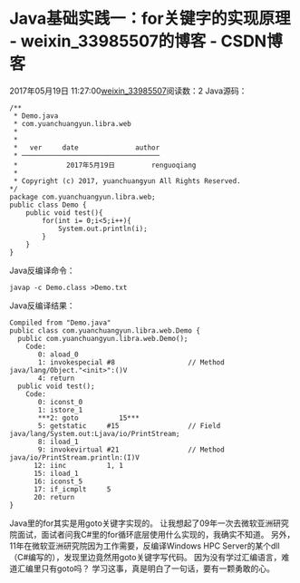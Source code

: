 # Java基础实践一：for关键字的实现原理 - weixin_33985507的博客 - CSDN博客
2017年05月19日 11:27:00[weixin_33985507](https://me.csdn.net/weixin_33985507)阅读数：2
Java源码：
```
/**
 * Demo.java
 * com.yuanchuangyun.libra.web
 *
 *
 *   ver     date              author
 * ──────────────────────────────────
 *            2017年5月19日         renguoqiang
 *
 * Copyright (c) 2017, yuanchuangyun All Rights Reserved.
*/
package com.yuanchuangyun.libra.web;
public class Demo {
    public void test(){
        for(int i= 0;i<5;i++){
            System.out.println(i);
        }
    }
}
```
Java反编译命令：
```
javap -c Demo.class >Demo.txt
```
Java反编译结果：
```
Compiled from "Demo.java"
public class com.yuanchuangyun.libra.web.Demo {
  public com.yuanchuangyun.libra.web.Demo();
    Code:
       0: aload_0       
       1: invokespecial #8                  // Method java/lang/Object."<init>":()V
       4: return        
  public void test();
    Code:
       0: iconst_0      
       1: istore_1      
       ***2: goto          15***
       5: getstatic     #15                 // Field java/lang/System.out:Ljava/io/PrintStream;
       8: iload_1       
       9: invokevirtual #21                 // Method java/io/PrintStream.println:(I)V
      12: iinc          1, 1
      15: iload_1       
      16: iconst_5      
      17: if_icmplt     5
      20: return        
}
```
Java里的for其实是用goto关键字实现的。
让我想起了09年一次去微软亚洲研究院面试，面试者问我C#里的for循环底层使用什么实现的，我确实不知道。
另外，11年在微软亚洲研究院因为工作需要，反编译Windows HPC Server的某个dll（C#编写的），发现里边竟然用goto关键字写代码。
因为没有学过汇编语言，难道汇编里只有goto吗？
学习这事，真是明白了一句话，要有一颗勇敢的心。
